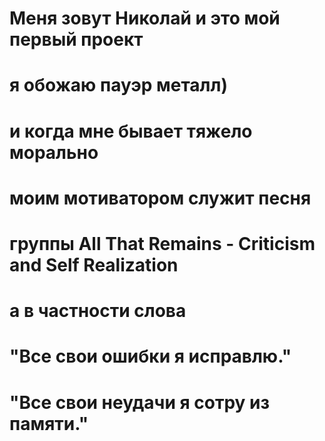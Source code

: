 # Меня зовут Николай и это мой первый проект 
# я обожаю пауэр металл)
# и когда мне бывает тяжело морально 
# моим мотиватором служит песня
# группы All That Remains - Criticism and Self Realization
# а в частности слова
# "Все свои ошибки я исправлю."
# "Все свои неудачи я сотру из памяти."